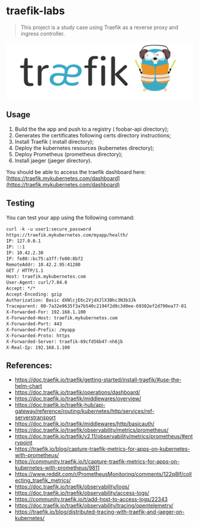 # traefik-labs

> This project is a study case using Traefik as a reverse proxy and ingress controller.

<div align=>
	<img align="center"  src=/.github/assets/img/traefik-logo.png>
</div> 

## Usage

1. Build the the app and push to a registry ( foobar-api directory);
2. Generates the certificates following certs directory instructions;
3. Install Traefik ( install directory);
4. Deploy the kubernetes resources (kubernetes directory);
5. Deploy Prometheus (prometheus directory);
6. Install jaeger (jaeger directory).

You should be able to access the traefik dashboard here: [https://traefik.mykubernetes.com/dashboard](https://traefik.mykubernetes.com/dashboard)

## Testing

You can test your app using the following command:

```
curl -k -u user1:secure_password https://traefik.mykubernetes.com/myapp/health/
IP: 127.0.0.1
IP: ::1
IP: 10.42.2.30
IP: fe80::bc75:a3ff:fe00:8b72
RemoteAddr: 10.42.2.95:41280
GET / HTTP/1.1
Host: traefik.mykubernetes.com
User-Agent: curl/7.84.0
Accept: */*
Accept-Encoding: gzip
Authorization: Basic dXNlcjE6c2VjdXJlX3Bhc3N3b3Jk
Traceparent: 00-7a32e9635f3a7b540c2194f2d0c3d0ee-69302ef2d790ea77-01
X-Forwarded-For: 192.168.1.100
X-Forwarded-Host: traefik.mykubernetes.com
X-Forwarded-Port: 443
X-Forwarded-Prefix: /myapp
X-Forwarded-Proto: https
X-Forwarded-Server: traefik-69cfd56b47-nh6jb
X-Real-Ip: 192.168.1.100
```

## References:
- https://doc.traefik.io/traefik/getting-started/install-traefik/#use-the-helm-chart
- https://doc.traefik.io/traefik/operations/dashboard/
- https://doc.traefik.io/traefik/middlewares/overview/
- https://doc.traefik.io/traefik-hub/api-gateway/reference/routing/kubernetes/http/services/ref-serverstransport
- https://doc.traefik.io/traefik/middlewares/http/basicauth/
- https://doc.traefik.io/traefik/observability/metrics/prometheus/
- https://doc.traefik.io/traefik/v2.11/observability/metrics/prometheus/#entrypoint
- https://traefik.io/blog/capture-traefik-metrics-for-apps-on-kubernetes-with-prometheus/
- https://community.traefik.io/t/capture-traefik-metrics-for-apps-on-kubernetes-with-prometheus/9811
- https://www.reddit.com/r/PrometheusMonitoring/comments/122q8lf/collecting_traefik_metrics/
- https://doc.traefik.io/traefik/observability/logs/
- https://doc.traefik.io/traefik/observability/access-logs/
- https://community.traefik.io/t/add-host-to-access-logs/22343
- https://doc.traefik.io/traefik/observability/tracing/opentelemetry/
- https://traefik.io/blog/distributed-tracing-with-traefik-and-jaeger-on-kubernetes/
